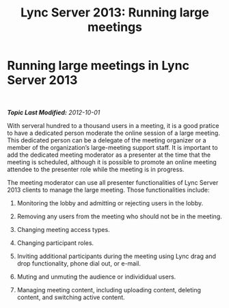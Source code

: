 ﻿---
title: 'Lync Server 2013: Running large meetings'
TOCTitle: Running large meetings
ms:assetid: dda611aa-c256-4175-b062-5fa64297de64
ms:mtpsurl: https://technet.microsoft.com/en-us/library/JJ205323(v=OCS.15)
ms:contentKeyID: 48185603
ms.date: 07/23/2014
mtps_version: v=OCS.15
---

<div data-xmlns="http://www.w3.org/1999/xhtml">

<div class="topic" data-xmlns="http://www.w3.org/1999/xhtml" data-msxsl="urn:schemas-microsoft-com:xslt" data-cs="http://msdn.microsoft.com/en-us/">

<div data-asp="http://msdn2.microsoft.com/asp">

# Running large meetings in Lync Server 2013

</div>

<div id="mainSection">

<div id="mainBody">

<span> </span>

_**Topic Last Modified:** 2012-10-01_

With serveral hundred to a thousand users in a meeting, it is a good pratice to have a dedicated person moderate the online session of a large meeting. This dedicated person can be a delegate of the meeting organizer or a member of the organization’s large-meeting support staff. It is important to add the dedicated meeting moderator as a presenter at the time that the meeting is scheduled, although it is possible to promote an online meeting attendee to the presenter role while the meeting is in progress.

The meeting moderator can use all presenter functionalities of Lync Server 2013 clients to manage the large meeting. Those functionalities include:

1.  Monitoring the lobby and admitting or rejecting users in the lobby.

2.  Removing any users from the meeting who should not be in the meeting.

3.  Changing meeting access types.

4.  Changing participant roles.

5.  Inviting additional participants during the meeting using Lync drag and drop functionality, phone dial out, or e-mail.

6.  Muting and unmuting the audience or individidual users.

7.  Managing meeting content, including uploading content, deleting content, and switching active content.

</div>

<span> </span>

</div>

</div>

</div>

